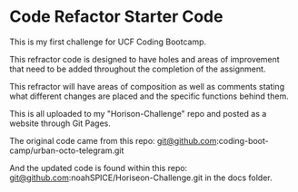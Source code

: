 # Code Refactor Starter Code

This is my first challenge for UCF Coding Bootcamp.

This refractor code is designed to have holes and areas of improvement that need to be added throughout the completion of the assignment.

This refractor will have areas of composition as well as comments stating what different changes are placed and the specific functions behind them.

This is all uploaded to my "Horison-Challenge" repo and posted as a website through Git Pages.

The original code came from this repo: git@github.com:coding-boot-camp/urban-octo-telegram.git

And the updated code is found within this repo: git@github.com:noahSPICE/Horiseon-Challenge.git
in the docs folder.

